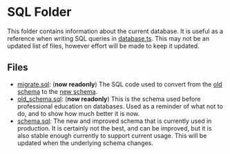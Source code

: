 # SQL Folder

This folder contains information about the current database. It is useful as a reference when writing SQL queries
in [database.ts](/src/modules/database.ts). This may not be an updated list of files, however effort will be made to
keep it updated.

## Files

- [migrate.sql](migrate.sql): (**now readonly**) The SQL code used to convert from the [old schema](old_schema.sql) to
  the [new schema](new_schema.sql).
- [old_schema.sql](old_schema.sql): (**now readonly**) This is the schema used before professional education on
  databases. Used as a reminder of what not to do, and to show how much better it is now.
- [schema.sql](schema.sql): The new and improved schema that is currently used in production. It is certainly not the
  best, and can be improved, but it is also stable enough currently to support current usage. This will be updated when
  the underlying schema changes.
